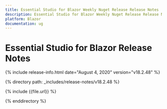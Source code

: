 ```yaml
---
title: Essential Studio for Blazor Weekly Nuget Release Release Notes  
description: Essential Studio for Blazor Weekly Nuget Release Release Notes  
platform: Blazor
documentation: ug
---
```


# Essential Studio for Blazor  Release Notes  

{% include release-info.html date="August 4, 2020"  version="v18.2.48" %} 

{% directory path: _includes/release-notes/v18.2.48 %}

{% include {{file.url}} %}

{% enddirectory %}

